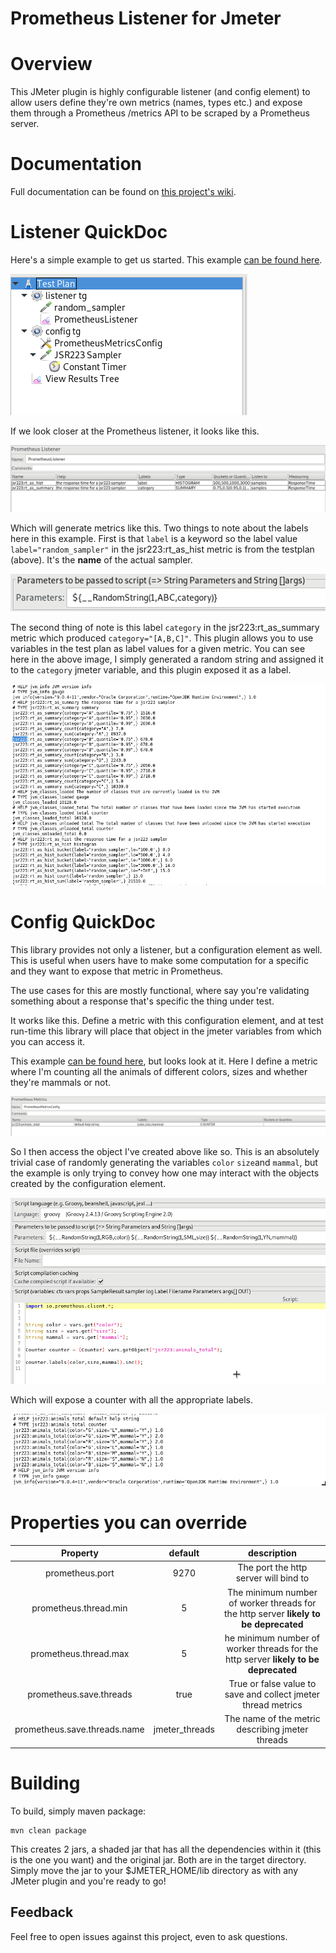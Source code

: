 # Prometheus Listener for Jmeter

# Overview
This JMeter plugin is highly configurable listener (and config element) to allow users define they're own metrics (names, types etc.) and expose them through a Prometheus /metrics API to be scraped by a Prometheus server.

# Documentation
Full documentation can be found on [this project's wiki](https://github.com/johrstrom/jmeter-prometheus-plugin/wiki).

# Listener QuickDoc
Here's a simple example to get us started.  This example [can be found here](https://github.com/johrstrom/jmeter-prometheus-plugin/).

![JMeter testplan](/docs/imgs/simple_testplan.png?raw=true)

If we look closer at the Prometheus listener, it looks like this.

![JMeter testplan](/docs/imgs/response_time_listener.png?raw=true)

Which will generate metrics like this.  Two things to note about the labels here in this example.  First is that `label` is a keyword so the label value `label="random_sampler"` in the jsr223:rt_as_hist metric is from the testplan (above).  It's the **name** of the actual sampler.

![JMeter testplan](/docs/imgs/category_variable.png?raw=true)

 The second thing of note is this label `category` in the jsr223:rt_as_summary metric which produced `category="[A,B,C]"`.  This plugin allows you to use variables in the test plan as label values for a given metric.  You can see here in the above image, I simply generated a random string and assigned it to the `category` jmeter variable, and this plugin exposed it as a label.

![JMeter testplan](/docs/imgs/rt_metrics_output.png?raw=true)

# Config QuickDoc

This library provides not only a listener, but a configuration element as well.  This is useful when users have to make some computation for a specific and they want to expose that metric in Prometheus.

The use cases for this are mostly functional, where say you're validating something about a response that's specific the thing under test.

It works like this.  Define a metric with this configuration element, and at test run-time this library will place that object in the jmeter variables from which you can access it.

This example [can be found here](https://github.com/johrstrom/jmeter-prometheus-plugin/), but looks look at it. Here I define a metric where I'm counting all the animals of different colors, sizes and whether they're mammals or not.  

![JMeter testplan](/docs/imgs/prometheus_cfg.png?raw=true)

So I then access the object I've created above like so.  This is an absolutely trivial case of randomly generating the variables `color` `size`and `mammal`, but the example is only trying to convey how one may interact with the objects created by the configuration element.

![JMeter testplan](/docs/imgs/jsr223_use_prometheus_cfg.png?raw=true)

Which will expose a counter with all the appropriate labels.

![JMeter testplan](/docs/imgs/prom_cfg_output.png?raw=true)

# Properties you can override

|Property | default | description|
|:----------:|:-----------:|:-------------------------------:|
|prometheus.port|9270|The port the http server will bind to |
|prometheus.thread.min|5|The minimum number of worker threads for the http server **likely to be deprecated**|
|prometheus.thread.max|5|he minimum number of worker threads for the http server **likely to be deprecated**|
|prometheus.save.threads|true|True or false value to save and collect jmeter thread metrics|
|prometheus.save.threads.name|jmeter_threads|The name of the metric describing jmeter threads|


# Building

To build, simply maven package:
```
mvn clean package
```
This creates 2 jars, a shaded jar that has all the dependencies within it (this is the one you want) and the original jar. Both are in the target directory.  Simply move the jar to your $JMETER\_HOME/lib directory as with any JMeter plugin and you're ready to go!

## Feedback

Feel free to open issues against this project, even to ask questions.
